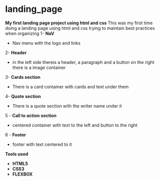 # landing_page
**My first landing page project using html and css**
 This was my first time doing a landing page using html and css trying to maintain best practices when organizing
1- **NaV**
* Nav menu with the logo and links

2- **Header**
* in the left side thereis a header, a paragraph and a button on the right there is a image container

3- **Cards section**
* There is a card container with cards and text under them

4- **Quote section**
* There is a quote section with the writer name under it

5 - **Call to action section**
* centered container with text to the left and button to the right

6 - **Footer**
* footer with text centered to it

**Tools used**
* **HTML5**
* **CSS3**
* **FLEXBOX** 
